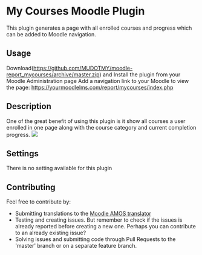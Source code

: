 # My Courses Moodle Plugin

This plugin generates a page with all enrolled courses and progress which can be added to Moodle navigation.

## Usage

Download(https://github.com/MUDOTMY/moodle-report_mycourses/archive/master.zip) and Install the plugin from your Moodle Administration page
Add a navigation link to your Moodle to view the page:
https://yourmoodlelms.com/report/mycourses/index.php

## Description

One of the great benefit of using this plugin is it show all courses a user enrolled in one page along with the course category and current completion progress. 
<img src="https://user-images.githubusercontent.com/5198092/106220947-8c25f600-6217-11eb-8a45-ee015bf3137f.png">

## Settings
There is no setting available for this plugin

## Contributing
Feel free to contribute by:
* Submitting translations to the [Moodle AMOS translator](https://lang.moodle.org/local/amos/view.php)
* Testing and creating issues. But remember to check if the issues is already
reported before creating a new one. Perhaps you can contribute to an already
existing issue?
* Solving issues and submitting code through Pull Requests to the 'master' branch or on a separate feature branch.
